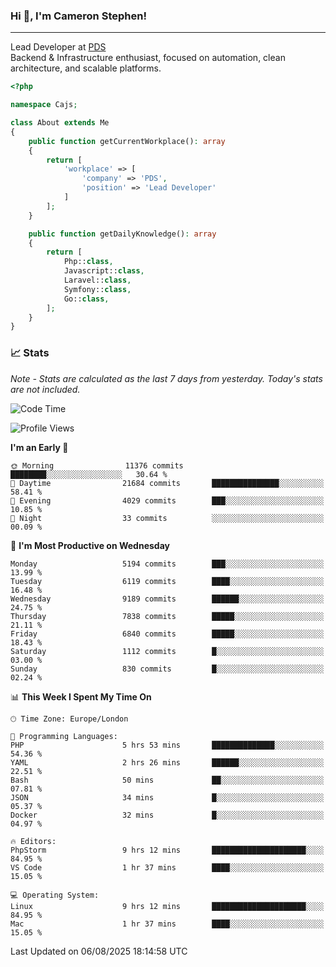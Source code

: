 ### Hi 👋, I'm Cameron Stephen!

---

Lead Developer at [PDS](https://prindatasolutions.co.uk)  
Backend & Infrastructure enthusiast, focused on automation, clean architecture, and scalable platforms.


```php
<?php

namespace Cajs;

class About extends Me
{
    public function getCurrentWorkplace(): array
    {
        return [
            'workplace' => [
                'company' => 'PDS',
                'position' => 'Lead Developer'
            ]
        ];
    }

    public function getDailyKnowledge(): array
    {
        return [
            Php::class,
            Javascript::class,
            Laravel::class,
            Symfony::class,
            Go::class,
        ];
    }
}
```

### 📈 Stats
<p><em>Note - Stats are calculated as the last 7 days from yesterday. Today's stats are not included.</em></p>


<!--START_SECTION:waka-->
![Code Time](http://img.shields.io/badge/Code%20Time-4%2C630%20hrs%2042%20mins-blue)

![Profile Views](http://img.shields.io/badge/Profile%20Views-0-blue)

**I'm an Early 🐤** 

```text
🌞 Morning                11376 commits       ████████░░░░░░░░░░░░░░░░░   30.64 % 
🌆 Daytime                21684 commits       ███████████████░░░░░░░░░░   58.41 % 
🌃 Evening                4029 commits        ███░░░░░░░░░░░░░░░░░░░░░░   10.85 % 
🌙 Night                  33 commits          ░░░░░░░░░░░░░░░░░░░░░░░░░   00.09 % 
```
📅 **I'm Most Productive on Wednesday** 

```text
Monday                   5194 commits        ███░░░░░░░░░░░░░░░░░░░░░░   13.99 % 
Tuesday                  6119 commits        ████░░░░░░░░░░░░░░░░░░░░░   16.48 % 
Wednesday                9189 commits        ██████░░░░░░░░░░░░░░░░░░░   24.75 % 
Thursday                 7838 commits        █████░░░░░░░░░░░░░░░░░░░░   21.11 % 
Friday                   6840 commits        █████░░░░░░░░░░░░░░░░░░░░   18.43 % 
Saturday                 1112 commits        █░░░░░░░░░░░░░░░░░░░░░░░░   03.00 % 
Sunday                   830 commits         █░░░░░░░░░░░░░░░░░░░░░░░░   02.24 % 
```


📊 **This Week I Spent My Time On** 

```text
🕑︎ Time Zone: Europe/London

💬 Programming Languages: 
PHP                      5 hrs 53 mins       ██████████████░░░░░░░░░░░   54.36 % 
YAML                     2 hrs 26 mins       ██████░░░░░░░░░░░░░░░░░░░   22.51 % 
Bash                     50 mins             ██░░░░░░░░░░░░░░░░░░░░░░░   07.81 % 
JSON                     34 mins             █░░░░░░░░░░░░░░░░░░░░░░░░   05.37 % 
Docker                   32 mins             █░░░░░░░░░░░░░░░░░░░░░░░░   04.97 % 

🔥 Editors: 
PhpStorm                 9 hrs 12 mins       █████████████████████░░░░   84.95 % 
VS Code                  1 hr 37 mins        ████░░░░░░░░░░░░░░░░░░░░░   15.05 % 

💻 Operating System: 
Linux                    9 hrs 12 mins       █████████████████████░░░░   84.95 % 
Mac                      1 hr 37 mins        ████░░░░░░░░░░░░░░░░░░░░░   15.05 % 
```


 Last Updated on 06/08/2025 18:14:58 UTC
<!--END_SECTION:waka-->
